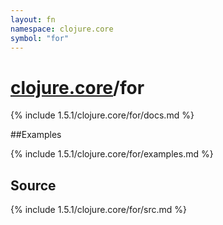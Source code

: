 ```yaml
---
layout: fn
namespace: clojure.core
symbol: "for"
---
```


# [clojure.core](../)/for

{% include 1.5.1/clojure.core/for/docs.md %}

##Examples

{% include 1.5.1/clojure.core/for/examples.md %}
## Source
{% include 1.5.1/clojure.core/for/src.md %}

